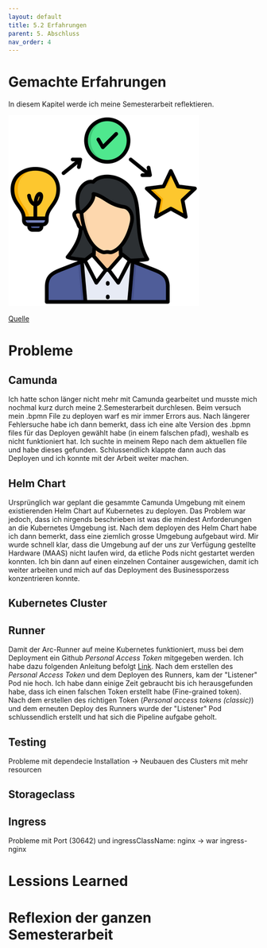 ```yaml
---
layout: default
title: 5.2 Erfahrungen
parent: 5. Abschluss
nav_order: 4
---
```


# Gemachte Erfahrungen

In diesem Kapitel werde ich meine Semesterarbeit reflektieren.


![Erfahrungen](../../ressources/bilder/rsz_experience.png)

[Quelle](../Quellenverzeichnis/index.md#erfahrungen)

# Probleme

## Camunda

Ich hatte schon länger nicht mehr mit Camunda gearbeitet und musste mich nochmal kurz durch meine 2.Semesterarbeit durchlesen. Beim versuch mein .bpmn File zu deployen warf es mir immer Errors aus. Nach längerer Fehlersuche habe ich dann bemerkt, dass ich eine alte Version des .bpmn files für das Deployen gewählt habe (in einem falschen pfad), weshalb es nicht funktioniert hat. Ich suchte in meinem Repo nach dem aktuellen file und habe dieses gefunden. Schlussendlich klappte dann auch das Deployen und ich konnte mit der Arbeit weiter machen.

## Helm Chart

Ursprünglich war geplant die gesammte Camunda Umgebung mit einem existierenden Helm Chart auf Kubernetes zu deployen. Das Problem war jedoch, dass ich nirgends beschrieben ist was die mindest Anforderungen an die Kubernetes Umgebung ist. Nach dem deployen des Helm Chart habe ich dann bemerkt, dass eine ziemlich grosse Umgebung aufgebaut wird. Mir wurde schnell klar, dass die Umgebung auf der uns zur Verfügung gestellte Hardware (MAAS) nicht laufen wird, da etliche Pods nicht gestartet werden konnten. Ich bin dann auf einen einzelnen Container ausgewichen, damit ich weiter arbeiten und mich auf das Deployment des Businessporzess konzentrieren konnte.

## Kubernetes Cluster


## Runner

Damit der Arc-Runner auf meine Kubernetes funktioniert, muss bei dem Deployment ein Github *Personal Access Token* mitgegeben werden. Ich habe dazu folgenden Anleitung befolgt [Link](https://raw.githubusercontent.com/pstark-code/kubernetes-homelab/refs/heads/main/04-neuer-cluster/resourcen/ingress-controller-with-hostnetwork.yaml). Nach dem erstellen des *Personal Access Token* und dem Deployen des Runners, kam der "Listener" Pod nie hoch. Ich habe dann einige Zeit gebraucht bis ich herausgefunden habe, dass ich einen falschen Token erstellt habe (Fine-grained token). Nach dem erstellen des richtigen Token (*Personal access tokens (classic)*) und dem erneuten Deploy des Runners wurde der "Listener" Pod schlussendlich erstellt und hat sich die Pipeline aufgabe geholt.

## Testing

Probleme mit dependecie Installation -> Neubauen des Clusters mit mehr resourcen

## Storageclass



## Ingress

Probleme mit Port (30642) und ingressClassName: nginx -> war ingress-nginx

# Lessions Learned



# Reflexion der ganzen Semesterarbeit

